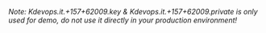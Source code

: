*Note: Kdevops.it.+157+62009.key & Kdevops.it.+157+62009.private is only used for demo, do not use it directly in your production environment!*
